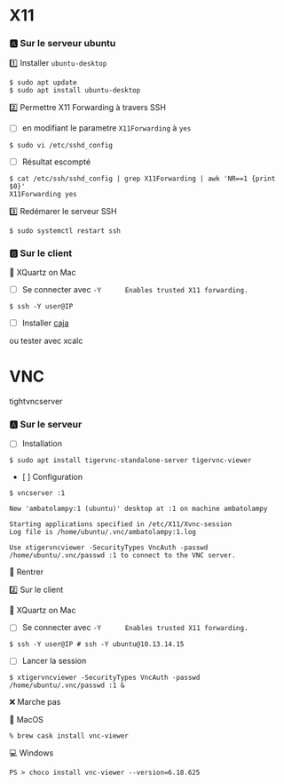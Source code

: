 # X11

### :a: Sur le serveur ubuntu

:one: Installer `ubuntu-desktop`

```
$ sudo apt update
$ sudo apt install ubuntu-desktop
```

:two: Permettre X11 Forwarding à travers SSH

- [ ] en modifiant le parametre `X11Forwarding` à `yes`

```
$ sudo vi /etc/sshd_config
```

- [ ] Résultat escompté

```
$ cat /etc/ssh/sshd_config | grep X11Forwarding | awk 'NR==1 {print $0}'
X11Forwarding yes
```

:three: Redémarer le serveur SSH

```
$ sudo systemctl restart ssh
```

### :b: Sur le client


:apple: XQuartz on Mac 

- [ ] Se connecter avec `-Y      Enables trusted X11 forwarding.` 

```
$ ssh -Y user@IP
```

- [ ] Installer [caja](https://ubuntu-mate.community/t/x11-forwarding-with-caja-in-18-04-1/18911)

ou tester avec xcalc

# VNC

tightvncserver

### :a: Sur le serveur

- [ ] Installation

```
$ sudo apt install tigervnc-standalone-server tigervnc-viewer
```

- [ ] Configuration

```
$ vncserver :1

New 'ambatolampy:1 (ubuntu)' desktop at :1 on machine ambatolampy

Starting applications specified in /etc/X11/Xvnc-session
Log file is /home/ubuntu/.vnc/ambatolampy:1.log

Use xtigervncviewer -SecurityTypes VncAuth -passwd /home/ubuntu/.vnc/passwd :1 to connect to the VNC server.
```

:bookmark: Rentrer 

:two: Sur le client

:apple: XQuartz on Mac 

- [ ] Se connecter avec `-Y      Enables trusted X11 forwarding.` 

```
$ ssh -Y user@IP # ssh -Y ubuntu@10.13.14.15 
```

- [ ] Lancer la session

```
$ xtigervncviewer -SecurityTypes VncAuth -passwd /home/ubuntu/.vnc/passwd :1 &
```

:x: Marche pas

:apple: MacOS

```
% brew cask install vnc-viewer
```

:computer: Windows

```
PS > choco install vnc-viewer --version=6.18.625
```
